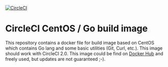 [![CircleCI](https://circleci.com/gh/scholzj/circleci-centos-golang.svg?style=svg)](https://circleci.com/gh/scholzj/circleci-centos-golang)

# CircleCI CentOS / Go build image

This repository contains a docker file for build image based on CentOS which contains Go lang and some basic utilities (Git, Curl, etc.). This image should work with CircleCI 2.0. This image could be find on [Docker Hub](https://hub.docker.com/r/scholzj/circleci-centos-golang/) and freely used, but updates are not guaranteed ;-).